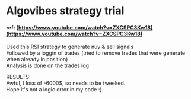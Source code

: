 # Algovibes strategy trial  

#### ref: [https://www.youtube.com/watch?v=ZXCSPC3Kw18](https://www.youtube.com/watch?v=ZXCSPC3Kw18)  
  
Used this RSI strategy to generate nuy & sell signals  
Followed by a loggin of trades (tried to remove trades that were generate when already in position)  
Analysis is done on the trades log  
  
RESULTS:  
Awful, I loss of -6000$, so needs to be tweeked.  
Hope it's not a logic error in my code :)  

